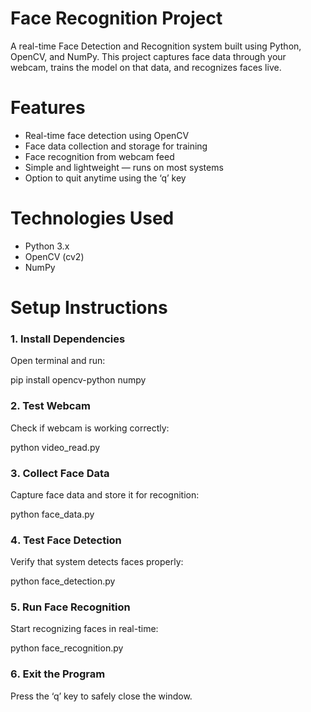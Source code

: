 <h1>Face Recognition Project</h1>

A real-time Face Detection and Recognition system built using Python, OpenCV, and NumPy.
This project captures face data through your webcam, trains the model on that data, and recognizes faces live.

<h1>Features</h1>

* Real-time face detection using OpenCV
* Face data collection and storage for training
* Face recognition from webcam feed
* Simple and lightweight — runs on most systems
* Option to quit anytime using the ‘q’ key

<h1>Technologies Used</h1>

* Python 3.x
* OpenCV (cv2)
* NumPy

<h1>Setup Instructions</h1>
<h3>1️. Install Dependencies</h3>

Open terminal and run:

pip install opencv-python numpy

<h3>2️. Test  Webcam</h3>

Check if webcam is working correctly:

python video_read.py

<h3>3️. Collect Face Data</h3>

Capture  face data and store it for recognition:

python face_data.py

<h3>4️. Test Face Detection</h3>

Verify that system detects faces properly:

python face_detection.py

<h3>5️. Run Face Recognition</h3>

Start recognizing faces in real-time:

python face_recognition.py

<h3>6️. Exit the Program</h3>

Press the ‘q’ key to safely close the window.
